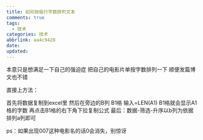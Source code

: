 ```yaml
---
title: 如何按每行字数排列文本
comments: true
tags:
  - 技术
categories: 技术
abbrlink: aa4c9428
date:
updated:
---
```

本意只是想满足一下自己的强迫症
把自己的电影片单按字数排列一下
顺便发篇博文也不错<!--more-->

直接上方法：

首先将数据复制到excel里
然后在旁边的B列 B1格 输入=LEN(A1) B1格就会显示A1格的字数
再点击B1格的右下角下拉复制公式
最后：数据-筛选-升序以b列为依据排列a列即可

ps：如果出现007这种电影名的话0会消失，别惊讶
